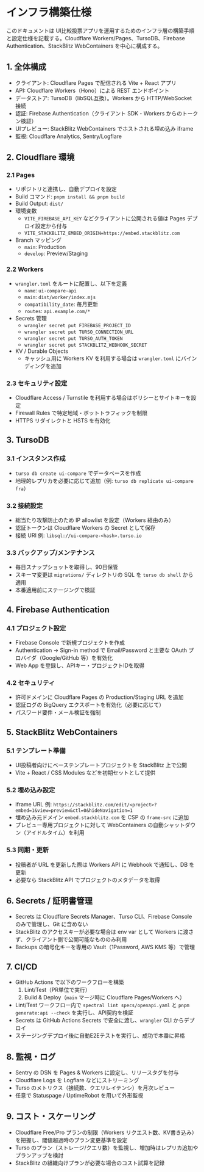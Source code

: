 # インフラ構築仕様

このドキュメントは UI比較投票アプリを運用するためのインフラ層の構築手順と設定仕様を記載する。Cloudflare Workers/Pages、TursoDB、Firebase Authentication、StackBlitz WebContainers を中心に構成する。

## 1. 全体構成
- クライアント: Cloudflare Pages で配信される Vite + React アプリ
- API: Cloudflare Workers（Hono）による REST エンドポイント
- データストア: TursoDB（libSQL互換）。Workers から HTTP/WebSocket 接続
- 認証: Firebase Authentication（クライアント SDK・Workers からのトークン検証）
- UIプレビュー: StackBlitz WebContainers でホストされる埋め込み iframe
- 監視: Cloudflare Analytics, Sentry/Logflare

## 2. Cloudflare 環境
### 2.1 Pages
- リポジトリと連携し、自動デプロイを設定
- Build コマンド: `pnpm install && pnpm build`
- Build Output: `dist/`
- 環境変数
  - `VITE_FIREBASE_API_KEY` などクライアントに公開される値は Pages デプロイ設定から付与
  - `VITE_STACKBLITZ_EMBED_ORIGIN=https://embed.stackblitz.com`
- Branch マッピング
  - `main`: Production
  - `develop`: Preview/Staging

### 2.2 Workers
- `wrangler.toml` をルートに配置し、以下を定義
  - `name`: `ui-compare-api`
  - `main`: `dist/worker/index.mjs`
  - `compatibility_date`: 毎月更新
  - `routes`: `api.example.com/*`
- Secrets 管理
  - `wrangler secret put FIREBASE_PROJECT_ID`
  - `wrangler secret put TURSO_CONNECTION_URL`
  - `wrangler secret put TURSO_AUTH_TOKEN`
  - `wrangler secret put STACKBLITZ_WEBHOOK_SECRET`
- KV / Durable Objects
  - キャッシュ用に Workers KV を利用する場合は `wrangler.toml` にバインディングを追加

### 2.3 セキュリティ設定
- Cloudflare Access / Turnstile を利用する場合はポリシーとサイトキーを設定
- Firewall Rules で特定地域・ボットトラフィックを制限
- HTTPS リダイレクトと HSTS を有効化

## 3. TursoDB
### 3.1 インスタンス作成
- `turso db create ui-compare` でデータベースを作成
- 地理的レプリカを必要に応じて追加（例: `turso db replicate ui-compare fra`）

### 3.2 接続設定
- 総当たり攻撃防止のため IP allowlist を設定（Workers 経由のみ）
- 認証トークンは Cloudflare Workers の Secret として保存
- 接続 URI 例: `libsql://ui-compare-<hash>.turso.io`

### 3.3 バックアップ/メンテナンス
- 毎日スナップショットを取得し、90日保管
- スキーマ変更は `migrations/` ディレクトリの SQL を `turso db shell` から適用
- 本番適用前にステージングで検証

## 4. Firebase Authentication
### 4.1 プロジェクト設定
- Firebase Console で新規プロジェクトを作成
- Authentication → Sign-in method で Email/Password と主要な OAuth プロバイダ（Google/GitHub 等）を有効化
- Web App を登録し、APIキー・プロジェクトIDを取得

### 4.2 セキュリティ
- 許可ドメインに Cloudflare Pages の Production/Staging URL を追加
- 認証ログの BigQuery エクスポートを有効化（必要に応じて）
- パスワード要件・メール検証を強制

## 5. StackBlitz WebContainers
### 5.1 テンプレート準備
- UI投稿者向けにベーステンプレートプロジェクトを StackBlitz 上で公開
- Vite + React / CSS Modules などを初期セットとして提供

### 5.2 埋め込み設定
- iframe URL 例: `https://stackblitz.com/edit/<project>?embed=1&view=preview&ctl=0&hideNavigation=1`
- 埋め込み元ドメイン `embed.stackblitz.com` を CSP の `frame-src` に追加
- プレビュー専用プロジェクトに対して WebContainers の自動シャットダウン（アイドルタイム）を利用

### 5.3 同期・更新
- 投稿者が URL を更新した際は Workers API に Webhook で通知し、DB を更新
- 必要なら StackBlitz API でプロジェクトのメタデータを取得

## 6. Secrets / 証明書管理
- Secrets は Cloudflare Secrets Manager、Turso CLI、Firebase Console のみで管理し、Git に含めない
- StackBlitz のアクセスキーが必要な場合は env var として Workers に渡さず、クライアント側で公開可能なもののみ利用
- Backups の暗号化キーを専用の Vault（1Password, AWS KMS 等）で管理

## 7. CI/CD
- GitHub Actions で以下のワークフローを構築
  1. Lint/Test（PR単位で実行）
  2. Build & Deploy（`main` マージ時に Cloudflare Pages/Workers へ）
- Lint/Test ワークフロー内で `spectral lint specs/openapi.yaml` と `pnpm generate:api --check` を実行し、API契約を検証
- Secrets は GitHub Actions Secrets で安全に渡し、`wrangler` CLI からデプロイ
- ステージングデプロイ後に自動E2Eテストを実行し、成功で本番に昇格

## 8. 監視・ログ
- Sentry の DSN を Pages & Workers に設定し、リリースタグを付与
- Cloudflare Logs を Logflare などにストリーミング
- Turso のメトリクス（接続数、クエリレイテンシ）を月次レビュー
- 任意で Statuspage / UptimeRobot を用いて外形監視

## 9. コスト・スケーリング
- Cloudflare Free/Pro プランの制限（Workers リクエスト数、KV書き込み）を把握し、閾値超過時のプラン変更基準を設定
- Turso のプラン（ストレージ/クエリ数）を監視し、増加時はレプリカ追加やプランアップを検討
- StackBlitz の組織向けプランが必要な場合のコスト試算を記録
